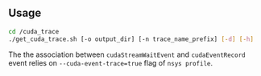 ## Usage

```sh
cd /cuda_trace
./get_cuda_trace.sh [-o output_dir] [-n trace_name_prefix] [-d] [-h]
```

The the association between `cudaStreamWaitEvent` and `cudaEventRecord` event relies on `--cuda-event-trace=true` flag of `nsys profile`. 